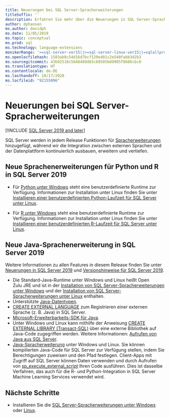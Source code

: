 ```yaml
---
title: Neuerungen bei SQL Server-Spracherweiterungen
titleSuffix: ''
description: Erfahren Sie mehr über die Neuerungen in SQL Server-Spracherweiterungen, mit denen die Integration zwischen externen Sprachen und der Datenplattform ausgebaut, erweitert und vertieft wird.
author: dphansen
ms.author: davidph
ms.date: 11/05/2019
ms.topic: conceptual
ms.prod: sql
ms.technology: language-extensions
monikerRange: '>=sql-server-ver15||>=sql-server-linux-ver15||=sqlallproducts-allversions'
ms.openlocfilehash: 1583ab8c54d16d7bcf129e401c2e540fabb342b3
ms.sourcegitcommit: 43b92518c5848489d03c68505bd9905f8686cbc0
ms.translationtype: HT
ms.contentlocale: de-DE
ms.lasthandoff: 10/17/2020
ms.locfileid: "92155096"
---
```

# <a name="whats-new-in-sql-server-language-extensions"></a>Neuerungen bei SQL Server-Spracherweiterungen
[!INCLUDE [SQL Server 2019 and later](../includes/applies-to-version/sqlserver2019.md)]

SQL Server werden in jedem Release Funktionen für [Spracherweiterungen](language-extensions-overview.md) hinzugefügt, während wir die Integration zwischen externen Sprachen und der Datenplattform kontinuierlich ausbauen, erweitern und vertiefen.

## <a name="new-python-and-r-language-extensions-in-sql-server-2019"></a>Neue Sprachenerweiterungen für Python und R in SQL Server 2019

+ Für [Python unter Windows](../machine-learning/install/custom-runtime-python.md) steht eine benutzerdefinierte Runtime zur Verfügung. Informationen zur Installation unter Linux finden Sie unter [Installieren einer benutzerdefinierten Python-Laufzeit für SQL Server unter Linux](../machine-learning/install/custom-runtime-python.md?view=sql-server-linux-ver15&preserve-view=true).

+ Für [R unter Windows](../machine-learning/install/custom-runtime-r.md) steht eine benutzerdefinierte Runtime zur Verfügung. Informationen zur Installation unter Linux finden Sie unter [Installieren einer benutzerdefinierten R-Laufzeit für SQL Server unter Linux](../machine-learning/install/custom-runtime-r.md?view=sql-server-linux-ver15&preserve-view=true).


## <a name="new-java-language-extension-in-sql-server-2019"></a>Neue Java-Sprachenerweiterung in SQL Server 2019

Weitere Informationen zu allen Features in diesem Release finden Sie unter [Neuerungen in SQL Server 2019](../sql-server/what-s-new-in-sql-server-ver15.md) und [Versionshinweise für SQL Server 2019](../sql-server/sql-server-version-15-release-notes.md).

- Die Standard-Java-Runtime unter Windows und Linux heißt Open Zulu JRE und ist in der [Installation von SQL Server-Spracherweiterungen unter Windows](install/windows-java.md) und der [Installation von SQL Server-Spracherweiterungen unter Linux](../linux/sql-server-linux-setup-language-extensions-java.md) enthalten.
- Unterstützte [Java-Datentypen](how-to/java-to-sql-data-types.md).
- [CREATE EXTERNAL LANGUAGE](../t-sql/statements/create-external-language-transact-sql.md) zum Registrieren einer externen Sprache (z. B. Java) in SQL Server.
- [Microsoft-Erweiterbarkeits-SDK für Java](how-to/extensibility-sdk-java-sql-server.md).
- Unter Windows und Linux kann mithilfe der Anweisung [CREATE EXTERNAL LIBRARY (Transact-SQL)](../t-sql/statements/create-external-library-transact-sql.md) über eine externe Bibliothek auf Java-Code zugegriffen werden. Weitere Informationen: [Aufrufen von Java aus SQL Server](how-to/call-java-from-sql.md).
- [Java-Spracherweiterung](language-extensions-overview.md) unter Windows und Linux. Sie können kompilierten Java-Code für SQL Server zur Verfügung stellen, indem Sie Berechtigungen zuweisen und den Pfad festlegen. Client-Apps mit Zugriff auf SQL Server können Daten verwenden und durch Aufrufen von [sp_execute_external_script](../relational-databases/system-stored-procedures/sp-execute-external-script-transact-sql.md) Ihren Code ausführen. Dies ist dasselbe Verfahren, das auch für die R- und Python-Integration in SQL Server Machine Learning Services verwendet wird.

## <a name="next-steps"></a>Nächste Schritte

+ Installieren Sie die [SQL Server-Spracherweiterungen unter Windows](install/windows-java.md) oder [Linux](../linux/sql-server-linux-setup-language-extensions-java.md).
